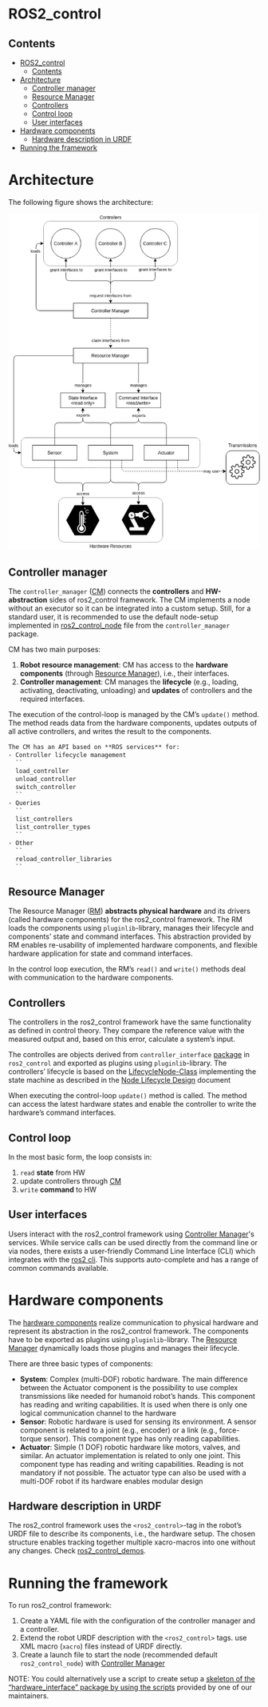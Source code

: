 # ROS2_control
## Contents
- [ROS2_control](#ros2_control)
  - [Contents](#contents)
- [Architecture](#architecture)
  - [Controller manager](#controller-manager)
  - [Resource Manager](#resource-manager)
  - [Controllers](#controllers)
  - [Control loop](#control-loop)
  - [User interfaces](#user-interfaces)
- [Hardware components](#hardware-components)
  - [Hardware description in URDF](#hardware-description-in-urdf)
- [Running the framework](#running-the-framework)
# Architecture
The following figure shows the architecture:

![ros_control_architecture](./images/ros2_control_architecture.png)

## Controller manager
The `controller_manager` ([CM](https://github.com/ros-controls/ros2_control/blob/master/controller_manager/src/controller_manager.cpp)) connects the **controllers** and **HW-abstraction** sides of ros2_control framework. The CM implements a node without an executor so it can be integrated into a custom setup. Still, for a standard user, it is recommended to use the default node-setup implemented in [ros2_control_node](https://github.com/ros-controls/ros2_control/blob/master/controller_manager/src/ros2_control_node.cpp) file from the `controller_manager` package.

CM has two main purposes:
1. **Robot resource management**: CM has access to the **hardware components** (through [Resource Manager](#resource-manager)), i.e., their interfaces.
2. **Controller management**: CM manages the **lifecycle** (e.g., loading, activating, deactivating, unloading) and **updates** of controllers and the required interfaces.

The execution of the control-loop is managed by the CM’s `update()` method. The method reads data from the hardware components, updates outputs of all active controllers, and writes the result to the components.
```
The CM has an API based on **ROS services** for:
- Controller lifecycle management
  ``
  load_controller
  unload_controller
  switch_controller
  ``
- Queries
  ``
  list_controllers
  list_controller_types
  ``
- Other
  ``
  reload_controller_libraries
  ``
```

## Resource Manager
The Resource Manager ([RM](https://github.com/ros-controls/ros2_control/blob/master/hardware_interface/src/resource_manager.cpp)) **abstracts physical hardware** and its drivers (called hardware components) for the ros2_control framework. The RM loads the components using `pluginlib`-library, manages their lifecycle and components’ state and command interfaces. This abstraction provided by RM enables re-usability of implemented hardware components, and flexible hardware application for state and command interfaces.

In the control loop execution, the RM’s `read()` and `write()` methods deal with communication to the hardware components.

## Controllers
The controllers in the ros2_control framework have the same functionality as defined in control theory. They compare the reference value with the measured output and, based on this error, calculate a system’s input.

The controlles are objects derived from `controller_interface` [package](https://github.com/ros-controls/ros2_control/tree/master/controller_interface) in `ros2_control` and exported as plugins using `pluginlib`-library.
The controllers’ lifecycle is based on the [LifecycleNode-Class](https://github.com/ros2/rclcpp/blob/master/rclcpp_lifecycle/include/rclcpp_lifecycle/lifecycle_node.hpp) implementing the state machine as described in the [Node Lifecycle Design](https://design.ros2.org/articles/node_lifecycle.html) document

When executing the control-loop `update()` method is called. The method can access the latest hardware states and enable the controller to write the hardware’s command interfaces.

## Control loop
In the most basic form, the loop consists in:
1. `read` **state** from HW
2. update controllers through [CM](#controller-manager)
3. `write` **command** to HW

## User interfaces
Users interact with the ros2_control framework using [Controller Manager](#controller-manager)'s services.
While service calls can be used directly from the command line or via nodes, there exists a user-friendly Command Line Interface (CLI) which integrates with the [ros2 cli](https://github.com/ros-controls/ros2_control/tree/master/ros2controlcli). This supports auto-complete and has a range of common commands available.

# Hardware components
The [hardware components](https://github.com/ros-controls/roadmap/blob/master/design_drafts/hardware_access.md) realize communication to physical hardware and represent its abstraction in the ros2_control framework. The components have to be exported as plugins using `pluginlib`-library. The [Resource Manager](#resource-manager) dynamically loads those plugins and manages their lifecycle.

There are three basic types of components:
- **System**: Complex (multi-DOF) robotic hardware. The main difference between the Actuator component is the possibility to use complex transmissions like needed for humanoid robot’s hands. This component has reading and writing capabilities. It is used when there is only one logical communication channel to the hardware
- **Sensor**: Robotic hardware is used for sensing its environment. A sensor component is related to a joint (e.g., encoder) or a link (e.g., force-torque sensor). This component type has only reading capabilities.
- **Actuator**: Simple (1 DOF) robotic hardware like motors, valves, and similar. An actuator implementation is related to only one joint. This component type has reading and writing capabilities. Reading is not mandatory if not possible. The actuator type can also be used with a multi-DOF robot if its hardware enables modular design

## Hardware description in URDF
The ros2_control framework uses the `<ros2_control>`-tag in the robot’s URDF file to describe its components, i.e., the hardware setup. The chosen structure enables tracking together multiple xacro-macros into one without any changes.
Check [ros2_control_demos](https://github.com/ros-controls/ros2_control_demos).

# Running the framework
To run ros2_control framework:
1. Create a YAML file with the configuration of the controller manager and a controller.
2. Extend the robot URDF description with the `<ros2_control>` tags. use XML macro (`xacro`) files instead of URDF directly.
3. Create a launch file to start the node (recommended default `ros2_control_node`) with [Controller Manager](#controller-manager)

NOTE: You could alternatively use a script to create setup a [skeleton of the “hardware_interface” package by using the scripts](https://stoglrobotics.github.io/ros_team_workspace/use-cases/setup_robot_ros2_control_hardware.html) provided by one of our maintainers.